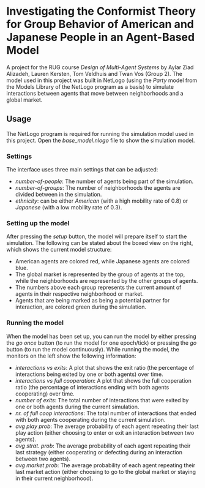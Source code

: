# Investigating the Conformist Theory for Group Behavior of American and Japanese People in an Agent-Based Model

A project for the RUG course *Design of Multi-Agent Systems* by Aylar Ziad Alizadeh, Lauren Kersten, Tom Veldhuis and Twan Vos (Group 2). The model used in this project was built in NetLogo (using the *Party* model from the Models Library of the NetLogo program as a basis) to simulate interactions between agents that move between neighborhoods and a global market. 

## Usage
The NetLogo program is required for running the simulation model used in this project. Open the *base_model.nlogo* file to show the simulation model.

### Settings
The interface uses three main settings that can be adjusted:
- *number-of-people*: The number of agents being part of the simulation.
- *number-of-groups*: The number of neighborhoods the agents are divided between in the simulation.
- *ethnicity*: can be either *American* (with a high mobility rate of 0.8) or *Japanese* (with a low mobility rate of 0.3).

### Setting up the model
After pressing the *setup* button, the model will prepare itself to start the simulation. The following can be stated about the boxed view on the right, which shows the current model structure:
- American agents are colored red, while Japanese agents are colored blue.
- The global market is represented by the group of agents at the top, while the neighborhoods are represented by the other groups of agents.
- The numbers above each group represents the current amount of agents in their respective neighborhood or market.
- Agents that are being marked as being a potential partner for interaction, are colored green during the simulation.

### Running the model
When the model has been set up, you can run the model by either pressing the *go once* button (to run the model for one epoch/tick) or pressing the *go* button (to run the model continuously). While running the model, the monitors on the left show the following information:
- *interactions vs exits*: A plot that shows the exit ratio (the percentage of interactions being exited by one or both agents) over time.
- *interactions vs full cooperation*: A plot that shows the full cooperation ratio (the percentage of interactions ending with both agents cooperating) over time.
- *number of exits*: The total number of interactions that were exited by one or both agents during the current simulation.
- *nr. of full coop interactions*: The total number of interactions that ended with both agents cooperating during the current simulation.
- *avg play prob*: The average probability of each agent repeating their last play action (either choosing to enter or exit an interaction between two agents).
- *avg strat. prob*: The average probability of each agent repeating their last strategy (either cooperating or defecting during an interaction between two agents).
- *avg market prob*: The average probability of each agent repeating their last market action (either choosing to go to the global market or staying in their current neighborhood).